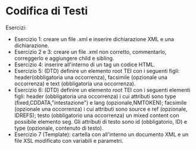 # Codifica di Testi
Esercizi:
- Esercizio 1: creare un file .xml e inserire dichiarazione XML e una dichiarazione.
- Esercizio 2 e 3: creare un file .xml non corretto, commentarlo, correggerlo e aggiungere child e sibling.
- Esercizio 4: inserire all'interno di un tag un codice HTML.
- Esercizio 5: (DTD) definire un elemento root TEI con i seguenti figli: header(obbligatoria una occorrenza), facsimile (opzionale una occorrenza) e text (obbligatoria una occorrenza).
- Esercizio 6: (DTD) definire un elemento root TEI con i seguenti elementi figli: header (obbligatoria una occorrenza) i cui attributi sono type (fixed,CDDATA,"intestazione") e lang (opzionale,NMTOKEN); facsimile (opzionale una occorrenza) i cui attributi sono source e ref (opzionale, IDREFS); testo (obbligatorio una occorrenza) un mixed content con possibile elemento seg. Gli attributi di testo sono id (obbligatorio, ID) e type (opzionale, contenuto di testo). 
- Esercizio 7 (Template): cartella con all'interno un documento XML e un file XSL modificato con variabili e parametri.
